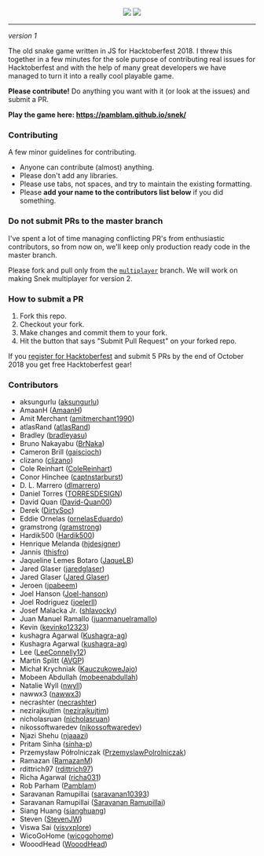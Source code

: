 <p align="center">
<img src='https://i.imgur.com/j95GpFY.png' />
<img src='https://i.imgur.com/NlHNmOp.png' />
<hr>
</p>

*version 1*

The old snake game written in JS for Hacktoberfest 2018. I threw this together in a few minutes for the sole purpose of contributing real issues for Hacktoberfest and with the help of many great developers we have managed to turn it into a really cool playable game. 

**Please contribute!** Do anything you want with it (or look at the issues) and submit a PR.

**Play the game here: https://pamblam.github.io/snek/**

### Contributing

A few minor guidelines for contributing.
 - Anyone can contribute (almost) anything.
 - Please don't add any libraries.
 - Please use tabs, not spaces, and try to maintain the existing formatting.
 - Please **add your name to the contributors list below** if you did something.

### Do not submit PRs to the master branch

I've spent a lot of time managing conflicting PR's from enthusiastic contributors, so from now on, we'll keep only production ready code in the master branch.

Please fork and pull only from the [`multiplayer`](https://github.com/Pamblam/snek/tree/multiplayer) branch. We will work on making Snek multiplayer for version 2.

### How to submit a PR

 1. Fork this repo.
 2. Checkout your fork.
 3. Make changes and commit them to your fork.
 4. Hit the button that says "Submit Pull Request" on your forked repo.

If you [register for Hacktoberfest](https://hacktoberfest.digitalocean.com/sign_up/register) and submit 5 PRs by the end of October 2018 you get free Hacktoberfest gear!

### Contributors

 - aksungurlu ([aksungurlu](https://github.com/aksungurlu))
 - AmaanH ([AmaanH](https://github.com/AmaanH))
 - Amit Merchant ([amitmerchant1990](https://github.com/amitmerchant1990))
 - atlasRand ([atlasRand](https://github.com/atlasRand))
 - Bradley ([bradleyasu](https://github.com/bradleyasu))
 - Bruno Nakayabu ([BrNaka](https://github.com/BrNaka))
 - Cameron Brill ([gaiscioch](https://github.com/gaiscioch))
 - clizano ([clizano](https://github.com/clizano))
 - Cole Reinhart ([ColeReinhart](https://github.com/ColeReinhart))
 - Conor Hinchee ([captnstarburst](https://github.com/captnstarburst))
 - D. L. Marrero      ([dlmarrero](https://github.com/dlmarrero))
 - Daniel Torres ([TORRESDESIGN](https://github.com/TORRESDESIGN))
 - David Quan      ([David-Quan00](https://github.com/David-Quan00))
 - Derek ([DirtySoc](https://github.com/DirtySoc))
 - Eddie Ornelas ([ornelasEduardo](https://github.com/ornelasEduardo))
 - gramstrong ([gramstrong](https://github.com/gramstrong))
 - Hardik500 ([Hardik500](https://github.com/Hardik500))
 - Henrique Melanda ([hjdesigner](https://github.com/hjdesigner))
 - Jannis ([thisfro](https://github.com/thisfro))
 - Jaqueline Lemes Botaro ([JaqueLB](https://github.com/JaqueLB))
 - Jared Glaser ([jaredglaser](https://github.com/jaredglaser))
 - Jared Glaser    ([Jared Glaser](https://github.com/jaredglaser))
 - Jeroen ([jpabeem](https://github.com/jpabeem))
 - Joel Hanson ([Joel-hanson](https://github.com/Joel-hanson))
 - Joel Rodriguez ([joelerll](https://github.com/joelerll))
 - Josef Malacka Jr. ([shlavocky](https://github.com/shlavocky))
 - Juan Manuel Ramallo      ([juanmanuelramallo](https://github.com/juanmanuelramallo))
 - Kevin ([kevinko12323](https://github.com/kevinko12323))
 - kushagra Agarwal ([Kushagra-ag](https://github.com/Kushagra-ag))
 - Kushagra Agarwal     ([kushagra-ag](https://github.com/kushagra-ag))
 - Lee ([LeeConnelly12](https://github.com/LeeConnelly12))
 - Martin Splitt ([AVGP](https://github.com/AVGP))
 - Michał Krychniak      ([KauczukoweJajo](https://github.com/KauczukoweJajo))
 - Mobeen Abdullah ([mobeenabdullah](https://github.com/mobeenabdullah))
 - Natalie Wyll ([nwyll](https://github.com/nwyll))
 - nawwx3 ([nawwx3](https://github.com/nawwx3))
 - necrashter ([necrashter](https://github.com/necrashter))
 - nezirajkujtim ([nezirajkujtim](https://github.com/nezirajkujtim))
 - nicholasruan ([nicholasruan](https://github.com/nicholasruan))
 - nikossoftwaredev ([nikossoftwaredev](https://github.com/nikossoftwaredev))
 - Njazi Shehu ([njaaazi](https://github.com/njaaazi))
 - Pritam Sinha ([sinha-p](https://github.com/sinha-p))
 - Przemysław Półrolniczak      ([PrzemyslawPolrolniczak](https://github.com/PrzemyslawPolrolniczak))
 - Ramazan ([RamazanM](https://github.com/RamazanM))
 - rdittrich97 ([rdittrich97](https://github.com/rdittrich97))
 - Richa Agarwal ([richa031](https://github.com/richa031))
 - Rob Parham ([Pamblam](https://github.com/Pamblam))
 - Saravanan Ramupillai ([saravanan10393](https://github.com/saravanan10393))
 - Saravanan Ramupillai      ([Saravanan Ramupillai](https://github.com/saravanan10393))
 - Siang Huang ([sianghuang](https://github.com/sianghuang))
 - Steven ([StevenJW](https://github.com/StevenJW))
 - Viswa Sai    ([visvxplore](https://github.com/visvxplore))
 - WicoGoHome ([wicogohome](https://github.com/wicogohome))
 - WooodHead ([WooodHead](https://github.com/WooodHead))
